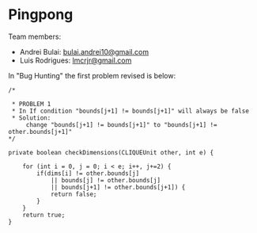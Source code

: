 # Pingpong

Team members:

  - Andrei Bulai: bulai.andrei10@gmail.com
  - Luis Rodrigues: lmcrjr@gmail.com


In "Bug Hunting" the first problem revised is below:

  	/*
	
	 * PROBLEM 1
	 * In If condition "bounds[j+1] != bounds[j+1]" will always be false
	 * Solution:
	 	 change "bounds[j+1] != bounds[j+1]" to "bounds[j+1] != other.bounds[j+1]"
	*/
	 
	private boolean checkDimensions(CLIQUEUnit other, int e) {
		
		for (int i = 0, j = 0; i < e; i++, j+=2) {
			if(dims[i] != other.bounds[j]
				|| bounds[j] != other.bounds[j]
				|| bounds[j+1] != other.bounds[j+1]) {
				return false;
			}
		}
		return true;
	}
